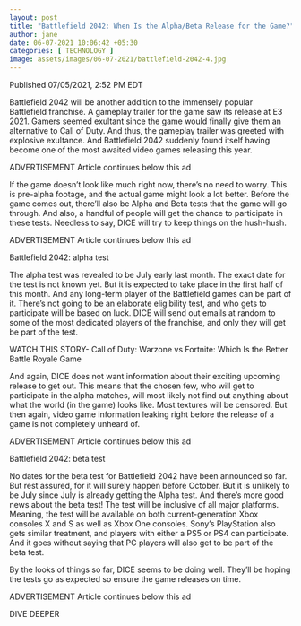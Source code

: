 ```yaml
---
layout: post
title: "Battlefield 2042: When Is the Alpha/Beta Release for the Game?"
author: jane 
date: 06-07-2021 10:06:42 +05:30 
categories: [ TECHNOLOGY ] 
image: assets/images/06-07-2021/battlefield-2042-4.jpg
---
```

Published 07/05/2021, 2:52 PM EDT

Battlefield 2042 will be another addition to the immensely popular Battlefield franchise. A gameplay trailer for the game saw its release at E3 2021. Gamers seemed exultant since the game would finally give them an alternative to Call of Duty. And thus, the gameplay trailer was greeted with explosive exultance. And Battlefield 2042 suddenly found itself having become one of the most awaited video games releasing this year.

ADVERTISEMENT Article continues below this ad

If the game doesn’t look like much right now, there’s no need to worry. This is pre-alpha footage, and the actual game might look a lot better. Before the game comes out, there’ll also be Alpha and Beta tests that the game will go through. And also, a handful of people will get the chance to participate in these tests. Needless to say, DICE will try to keep things on the hush-hush.

ADVERTISEMENT Article continues below this ad

Battlefield 2042: alpha test

The alpha test was revealed to be July early last month. The exact date for the test is not known yet. But it is expected to take place in the first half of this month. And any long-term player of the Battlefield games can be part of it. There’s not going to be an elaborate eligibility test, and who gets to participate will be based on luck. DICE will send out emails at random to some of the most dedicated players of the franchise, and only they will get be part of the test.

WATCH THIS STORY- Call of Duty: Warzone vs Fortnite: Which Is the Better Battle Royale Game

And again, DICE does not want information about their exciting upcoming release to get out. This means that the chosen few, who will get to participate in the alpha matches, will most likely not find out anything about what the world (in the game) looks like. Most textures will be censored. But then again, video game information leaking right before the release of a game is not completely unheard of.

ADVERTISEMENT Article continues below this ad

Battlefield 2042: beta test

No dates for the beta test for Battlefield 2042 have been announced so far. But rest assured, for it will surely happen before October. But it is unlikely to be July since July is already getting the Alpha test. And there’s more good news about the beta test! The test will be inclusive of all major platforms. Meaning, the test will be available on both current-generation Xbox consoles X and S as well as Xbox One consoles. Sony’s PlayStation also gets similar treatment, and players with either a PS5 or PS4 can participate. And it goes without saying that PC players will also get to be part of the beta test.

By the looks of things so far, DICE seems to be doing well. They’ll be hoping the tests go as expected so ensure the game releases on time.

ADVERTISEMENT Article continues below this ad

DIVE DEEPER